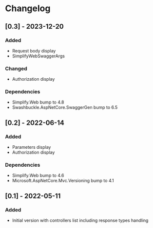 # Changelog

## [0.3] - 2023-12-20

### Added

- Request body display
- SimplifyWebSwaggerArgs

### Changed

- Authorization display

### Dependencies

- Simplify.Web bump to 4.8
- Swashbuckle.AspNetCore.SwaggerGen bump to 6.5

## [0.2] - 2022-06-14

### Added

- Parameters display
- Authorization display

### Dependencies

- Simplify.Web bump to 4.6
- Microsoft.AspNetCore.Mvc.Versioning bump to 4.1

## [0.1] - 2022-05-11

### Added

- Initial version with controllers list including response types handling